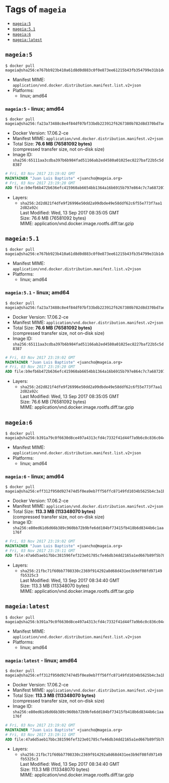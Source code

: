 <!-- THIS FILE IS GENERATED VIA './update-remote.sh' -->

# Tags of `mageia`

-	[`mageia:5`](#mageia5)
-	[`mageia:5.1`](#mageia51)
-	[`mageia:6`](#mageia6)
-	[`mageia:latest`](#mageialatest)

## `mageia:5`

```console
$ docker pull mageia@sha256:e767bb923b410a61d8d0d883c0f0e873ee61215b43fb354799e31b1de9438e25
```

-	Manifest MIME: `application/vnd.docker.distribution.manifest.list.v2+json`
-	Platforms:
	-	linux; amd64

### `mageia:5` - linux; amd64

```console
$ docker pull mageia@sha256:fa23a73488c8e4f84df07bf33bdb223912f6267380b782d8d370bd7ade517080
```

-	Docker Version: 17.06.2-ce
-	Manifest MIME: `application/vnd.docker.distribution.manifest.v2+json`
-	Total Size: **76.6 MB (76581092 bytes)**  
	(compressed transfer size, not on-disk size)
-	Image ID: `sha256:65111aa3cdba397b6b984fad51166ab2ed4580a01025ec8227baf22b5c5d8387`

```dockerfile
# Fri, 03 Nov 2017 23:19:02 GMT
MAINTAINER "Juan Luis Baptiste" <juancho@mageia.org>
# Fri, 03 Nov 2017 23:19:20 GMT
ADD file:b9efb6b472b636efc415960ab6654bb1364a16b6915b797e864c7c7a6872078f in / 
```

-	Layers:
	-	`sha256:2d2d821f4dfe9f26996e50dd2a99dbde49e58ddf62c6f55e773f7aa12d82a92c`  
		Last Modified: Wed, 13 Sep 2017 08:35:05 GMT  
		Size: 76.6 MB (76581092 bytes)  
		MIME: application/vnd.docker.image.rootfs.diff.tar.gzip

## `mageia:5.1`

```console
$ docker pull mageia@sha256:e767bb923b410a61d8d0d883c0f0e873ee61215b43fb354799e31b1de9438e25
```

-	Manifest MIME: `application/vnd.docker.distribution.manifest.list.v2+json`
-	Platforms:
	-	linux; amd64

### `mageia:5.1` - linux; amd64

```console
$ docker pull mageia@sha256:fa23a73488c8e4f84df07bf33bdb223912f6267380b782d8d370bd7ade517080
```

-	Docker Version: 17.06.2-ce
-	Manifest MIME: `application/vnd.docker.distribution.manifest.v2+json`
-	Total Size: **76.6 MB (76581092 bytes)**  
	(compressed transfer size, not on-disk size)
-	Image ID: `sha256:65111aa3cdba397b6b984fad51166ab2ed4580a01025ec8227baf22b5c5d8387`

```dockerfile
# Fri, 03 Nov 2017 23:19:02 GMT
MAINTAINER "Juan Luis Baptiste" <juancho@mageia.org>
# Fri, 03 Nov 2017 23:19:20 GMT
ADD file:b9efb6b472b636efc415960ab6654bb1364a16b6915b797e864c7c7a6872078f in / 
```

-	Layers:
	-	`sha256:2d2d821f4dfe9f26996e50dd2a99dbde49e58ddf62c6f55e773f7aa12d82a92c`  
		Last Modified: Wed, 13 Sep 2017 08:35:05 GMT  
		Size: 76.6 MB (76581092 bytes)  
		MIME: application/vnd.docker.image.rootfs.diff.tar.gzip

## `mageia:6`

```console
$ docker pull mageia@sha256:b391a79c0f6630d8ce497a4313cfd4c7332f41d44f7a9b6c0c836c04c36be93d
```

-	Manifest MIME: `application/vnd.docker.distribution.manifest.list.v2+json`
-	Platforms:
	-	linux; amd64

### `mageia:6` - linux; amd64

```console
$ docker pull mageia@sha256:eff312f950d927474d5f0ea9eb7ff56ffc87149fd1034b5625b4c3a1bf4e486f
```

-	Docker Version: 17.06.2-ce
-	Manifest MIME: `application/vnd.docker.distribution.manifest.v2+json`
-	Total Size: **113.3 MB (113348070 bytes)**  
	(compressed transfer size, not on-disk size)
-	Image ID: `sha256:e80ed61d6d66b389c960bb72b9bfe6dd104bf73415fb418b6d8344b6c1aa176f`

```dockerfile
# Fri, 03 Nov 2017 23:19:02 GMT
MAINTAINER "Juan Luis Baptiste" <juancho@mageia.org>
# Fri, 03 Nov 2017 23:19:11 GMT
ADD file:47a6d5aeb17bbc381596fef323e01785cfe46db34dd2165a1ed667b89f5b7831 in / 
```

-	Layers:
	-	`sha256:21fbc71f60bb7708330c2369f914292a8d68d431ee3b9df08fd97149fb5325c3`  
		Last Modified: Wed, 13 Sep 2017 08:34:40 GMT  
		Size: 113.3 MB (113348070 bytes)  
		MIME: application/vnd.docker.image.rootfs.diff.tar.gzip

## `mageia:latest`

```console
$ docker pull mageia@sha256:b391a79c0f6630d8ce497a4313cfd4c7332f41d44f7a9b6c0c836c04c36be93d
```

-	Manifest MIME: `application/vnd.docker.distribution.manifest.list.v2+json`
-	Platforms:
	-	linux; amd64

### `mageia:latest` - linux; amd64

```console
$ docker pull mageia@sha256:eff312f950d927474d5f0ea9eb7ff56ffc87149fd1034b5625b4c3a1bf4e486f
```

-	Docker Version: 17.06.2-ce
-	Manifest MIME: `application/vnd.docker.distribution.manifest.v2+json`
-	Total Size: **113.3 MB (113348070 bytes)**  
	(compressed transfer size, not on-disk size)
-	Image ID: `sha256:e80ed61d6d66b389c960bb72b9bfe6dd104bf73415fb418b6d8344b6c1aa176f`

```dockerfile
# Fri, 03 Nov 2017 23:19:02 GMT
MAINTAINER "Juan Luis Baptiste" <juancho@mageia.org>
# Fri, 03 Nov 2017 23:19:11 GMT
ADD file:47a6d5aeb17bbc381596fef323e01785cfe46db34dd2165a1ed667b89f5b7831 in / 
```

-	Layers:
	-	`sha256:21fbc71f60bb7708330c2369f914292a8d68d431ee3b9df08fd97149fb5325c3`  
		Last Modified: Wed, 13 Sep 2017 08:34:40 GMT  
		Size: 113.3 MB (113348070 bytes)  
		MIME: application/vnd.docker.image.rootfs.diff.tar.gzip
